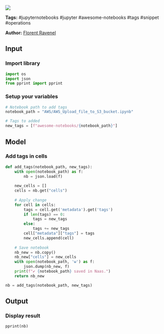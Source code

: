 <a href="https://app.naas.ai/user-redirect/naas/downloader?url=https://raw.githubusercontent.com/jupyter-naas/awesome-notebooks/master/Jupyter%20Notebooks/Jupyter_Notebooks_Add_tags_in_cells.ipynb" target="_parent"><img src="https://naasai-public.s3.eu-west-3.amazonaws.com/open_in_naas.svg"/></a>

**Tags:** #jupyternotebooks #jupyter #awesome-notebooks #tags #snippet #operations

**Author:** [Florent Ravenel](https://www.linkedin.com/in/florent-ravenel/)

## Input

### Import library


```python
import os
import json
from pprint import pprint
```

### Setup your variables


```python
# Notebook path to add tags
notebook_path = "AWS/AWS_Upload_file_to_S3_bucket.ipynb"

# Tags to added
new_tags = [f"awesome-notebooks/{notebook_path}"]
```

## Model

### Add tags in cells


```python
def add_tags(notebook_path, new_tags):
    with open(notebook_path) as f:
        nb = json.load(f)
        
    new_cells = []
    cells = nb.get("cells")
    
    # Apply change
    for cell in cells:
        tags = cell.get('metadata').get('tags')
        if len(tags) == 0:
            tags = new_tags
        else:
            tags += new_tags
        cell["metadata"]["tags"] = tags
        new_cells.append(cell)
        
    # Save notebook
    nb_new = nb.copy()
    nb_new["cells"] = new_cells
    with open(notebook_path, 'w') as f:
        json.dump(nb_new, f)
    print(f"✔️ {notebook_path} saved in Naas.")
    return nb_new

nb = add_tags(notebook_path, new_tags)
```

## Output

### Display result


```python
pprint(nb)
```
